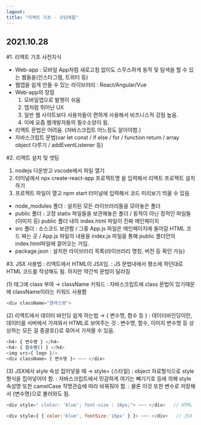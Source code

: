 ```yaml
---
lagout:
title: "리액트 기초 - 코딩애플"
---
```


## 2021.10.28

#1. 리액트 기초 사전지식
 - Web-app : 모바일 App처럼 새로고침 없이도 스무스하게 동작 및 탐색을 할 수 있는 웹들을(인스타그램, 트위터 등) 
 - 웹앱을 쉽게 만들 수 있는 라이브러리 : React/Angular/Vue
 - Web-app의 장점
    1. 모바일앱으로 발행이 쉬움
    2. 앱처럼 뛰어난 UX
    3. 일반 웹 사이트보다 사용자들이 편하게 사용해서 비즈니스적 강점 높음.
    4. 이에 요즘 웹개발자들의 필수소양이 됨.
 - 리액트 문법은 어려움. (자바스크립트 어느정도 알아야함.)
 - 자바스크립트 문법(var let const / if else / for / function return / array object 다루기 / addEventListener 등)

#2. 리액트 설치 및 셋팅
  1. nodejs 다운받고 vscode에서 파일 열기
  2. 터미널에서 npx create-react-app 프로젝트명 을 입력해서 리액트 프로젝트 설치하기
  3. 프로젝트 파일이 열고 npm start 터미널에 입력해서 코드 미리보기 띄울 수 있음
  
  - node_modules 폴더 : 설치된 모든 라이브러리들을 모아놓은 폴더
  - public 폴더 : 고정 statix 파일들을 보관해놓은 폴더 / 동적이 아닌 정적인 파일들(이미지 등) public 폴더 내의 index.html 파일이 진짜 메인페이지
  - src 폴더 : 소스코드 보관함 / 그중 App.js 파일은 메인페이지에 들어갈 HTML 코드 짜는 곳 / App.js 파일의 내용을 index.js 파일을 통해 public 폴더안의 index.html파일에 끌어오는 거임.
  - package.json : 설치한 라이브러리 목록(라이브러리 명칭, 버전 등 확인 가능)
  

#3. JSX 사용법
  : 리액트에서 HTML이 JSX임.
  : JS 문법내에서 평소에 하던대로 HTML 코드를 작성해도 됨. 하지만 약간씩 문법이 달라짐 
  
  (1) 태그에 class 부여  → className 키워드
  : 자바스크립트에 class 문법이 있기때문에 className이라는 키워드 사용함
  
  ```js
  <div className="클래스명">
  ```
   
  (2) 리액트에서 데이터 바인딩 쉽게 하는법  →  { 변수명, 함수 등 }
   : 데이터바인딩이란, 데이터를 서버에서 가져와서 HTML로 보여주는 것
   : 변수명, 함수, 이미지 변수명 등 상상하는 모든 걸 중괄호{}로 묶어서 가져올 수 있음.
   
   ```js
   <h4> { 변수명 } </h4>
   <h4> { 함수명() } </h4>
   <img src={ logo }/>
   <div className= { 변수명 }> ~~~ </div>
   ```
   
   (3) JSX에서 style 속성 집어넣을 때   →   style= {스타일}
    : object 자료형식으로 style 형식을 집어넣어야 함.
    : 자바스크립트에서 민감하게 여기는 빼기기호 등에 의해 style 속성명 또한 camelCase 작명관습에 따라 바꿔줘야 함.
    : 물론 이것 또한 변수로 저장해서 {변수명}으로 불러와도 됨.
   ```js
   <div style=" clolor: 'blue'; font-size : 16px;"> ~~~ </div>   // HTML
   
   <div style={ { color:'blue', fontSize:'16px' } }> ~~~ </div>   // JSX
   
   ```
   
   
   
   
   
   
   
   
   
   
   
   
   
   
   
   
   
